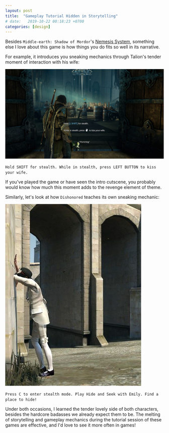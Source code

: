 ```yaml
---
layout: post
title:  "Gameplay Tutorial Hidden in Storytelling"
# date:   2019-10-22 00:18:23 +0700
categories: [design]
---
```



Besides `Middle-earth: Shadow of Mordor`'s [Nemesis System](https://www.youtube.com/watch?v=p3ShGfJkLcU), something else I love about this game is how things you do fits so well in its narrative. 

For example, it introduces you sneaking mechanics through Talion's tender moment of interaction with his wife:

![Shadow of Mordor - sneaking tutorial](/assets/sneaking-tutorial.jpg)

`Hold SHIFT for stealth. While in stealth, press LEFT BUTTON to kiss your wife.`

If you've played the game or have seen the intro cutscene, you probably would know how much this moment adds to the revenge element of theme. 

Similarly, let's look at how `Dishonored` teaches its own sneaking mechanic:

![Dishonored - sneaking tutorial](/assets/hide-and-seek-tutorial.jpg)

`Press C to enter stealth mode. Play Hide and Seek with Emily. Find a place to hide!`

Under both occasions, I learned the tender lovely side of both characters, besides the hardcore badasses we already expect them to be. 
The melting of storytelling and gameplay mechanics during the tutorial session of these games are effective, and I'd love to see it more often in games! 



